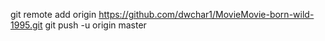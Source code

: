 git remote add origin https://github.com/dwchar1/MovieMovie-born-wild-1995.git
git push -u origin master
